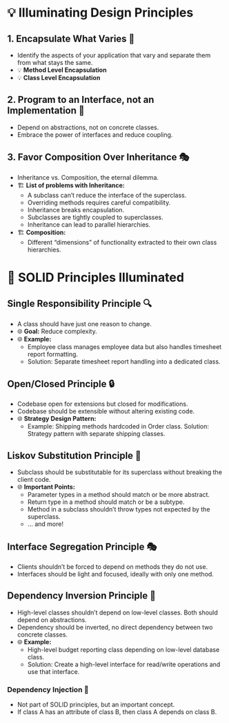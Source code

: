 # 💡 Illuminating Design Principles

## 1. Encapsulate What Varies 🌈

- Identify the aspects of your application that vary and separate them from what stays the same.
- 💡 **Method Level Encapsulation**
- 💡 **Class Level Encapsulation**

## 2. Program to an Interface, not an Implementation 🚀

- Depend on abstractions, not on concrete classes.
- Embrace the power of interfaces and reduce coupling.
  
## 3. Favor Composition Over Inheritance 🎭

- Inheritance vs. Composition, the eternal dilemma.
- 🏗️ **List of problems with Inheritance:**
  - A subclass can’t reduce the interface of the superclass.
  - Overriding methods requires careful compatibility.
  - Inheritance breaks encapsulation.
  - Subclasses are tightly coupled to superclasses.
  - Inheritance can lead to parallel hierarchies.
- 🏗️ **Composition:**
  - Different “dimensions” of functionality extracted to their own class hierarchies.

# 🌟 SOLID Principles Illuminated

## Single Responsibility Principle 🔍

- A class should have just one reason to change.
- 🌐 **Goal:** Reduce complexity.
- 🌐 **Example:**
  - Employee class manages employee data but also handles timesheet report formatting.
  - Solution: Separate timesheet report handling into a dedicated class.

## Open/Closed Principle 🔒

- Codebase open for extensions but closed for modifications.
- Codebase should be extensible without altering existing code.
- 🌐 **Strategy Design Pattern:**
  - Example: Shipping methods hardcoded in Order class. Solution: Strategy pattern with separate shipping classes.

## Liskov Substitution Principle 🔄

- Subclass should be substitutable for its superclass without breaking the client code.
- 🌐 **Important Points:**
  - Parameter types in a method should match or be more abstract.
  - Return type in a method should match or be a subtype.
  - Method in a subclass shouldn’t throw types not expected by the superclass.
  - ... and more!

## Interface Segregation Principle 🎭

- Clients shouldn’t be forced to depend on methods they do not use.
- Interfaces should be light and focused, ideally with only one method.

## Dependency Inversion Principle 🔄

- High-level classes shouldn’t depend on low-level classes. Both should depend on abstractions.
- Dependency should be inverted, no direct dependency between two concrete classes.
- 🌐 **Example:**
  - High-level budget reporting class depending on low-level database class.
  - Solution: Create a high-level interface for read/write operations and use that interface.

### Dependency Injection 🧬

- Not part of SOLID principles, but an important concept.
- If class A has an attribute of class B, then class A depends on class B.
